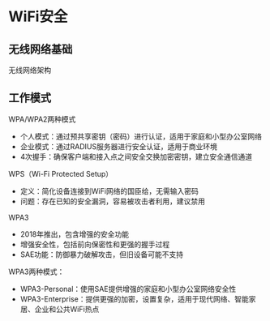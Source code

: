# WiFi安全



## 无线网络基础



无线网络架构











## 工作模式



WPA/WPA2两种模式

- 个人模式：通过预共享密钥（密码）进行认证，适用于家庭和小型办公室网络
- 企业模式：通过RADIUS服务器进行安全认证，适用于商业环境
- 4次握手：确保客户端和接入点之间安全交换加密密钥，建立安全通信通道



WPS（Wi-Fi Protected Setup）

- 定义：简化设备连接到WiFi网络的国臣给，无需输入密码
- 问题：存在已知的安全漏洞，容易被攻击者利用，建议禁用



WPA3

- 2018年推出，包含增强的安全功能
- 增强安全性，包括前向保密性和更强的握手过程
- SAE功能：防御暴力破解攻击，但旧设备可能不支持





WPA3两种模式：

- WPA3-Personal：使用SAE提供增强的家庭和小型办公室网络安全性
- WPA3-Enterprise：提供更强的加密，设置复杂，适用于现代网络、智能家居、企业和公共WiFi热点



